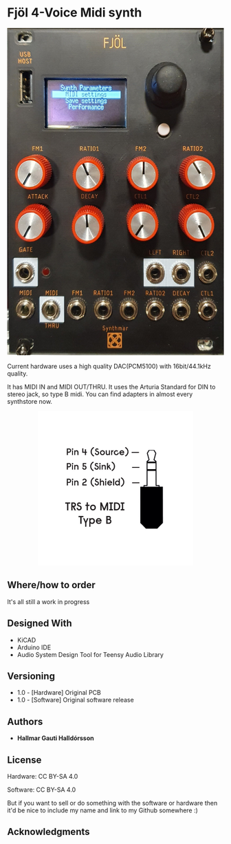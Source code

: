 # Fjöl 4-Voice Midi synth

<p align="center"><img src="/Fjöl/Documentation/fjöl.jpg"  width="543" height="761"></p>

Current hardware uses a high quality DAC(PCM5100) with 16bit/44.1kHz quality.


It has MIDI IN and MIDI OUT/THRU. It uses the Arturia Standard for DIN to stereo jack, so type B midi.
You can find adapters in almost every synthstore now. 
<p align="center"><img src="/Polyg v2/images/TRS-graphic.jpg" width="360" height="360" ></p>


## Where/how to order
It's all still a work in progress

## Designed With

* KiCAD
* Arduino IDE
* Audio System Design Tool for Teensy Audio Library

## Versioning
* 1.0 - [Hardware] Original PCB
* 1.0 - [Software] Original software release
## Authors

* **Hallmar Gauti Halldórsson** 

## License
Hardware: CC BY-SA 4.0

Software: CC BY-SA 4.0

But if you want to sell or do something with the software or hardware then it'd be nice to include my name and link to my Github somewhere :)

## Acknowledgments



